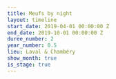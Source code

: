 ```yaml
---
title: Meufs by night
layout: timeline
start_date: 2019-04-01 00:00:00 Z
end_date: 2019-10-01 00:00:00 Z
duree_number: 2
year_number: 0.5
lieu: Laval & Chambéry
show_month: true
is_stage: true
---
```


